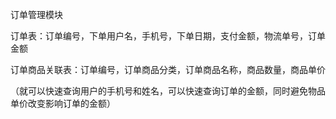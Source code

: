 订单管理模块

订单表：订单编号，下单用户名，手机号，下单日期，支付金额，物流单号，订单金额

订单商品关联表：订单编号，订单商品分类，订单商品名称，商品数量，商品单价

（就可以快速查询用户的手机号和姓名，可以快速查询订单的金额，同时避免物品单价改变影响订单的金额）